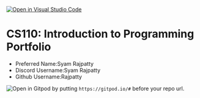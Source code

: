 [![Open in Visual Studio Code](https://classroom.github.com/assets/open-in-vscode-c66648af7eb3fe8bc4f294546bfd86ef473780cde1dea487d3c4ff354943c9ae.svg)](https://classroom.github.com/online_ide?assignment_repo_id=9924875&assignment_repo_type=AssignmentRepo)
# CS110: Introduction to Programming Portfolio

- Preferred Name:Syam Rajpatty
- Discord Username:Syam Rajpatty
- Github Username:Rajpatty

![Open in Gitpod](https://gitpod.io/button/open-in-gitpod.svg) by putting `https://gitpod.io/#` before your repo url.